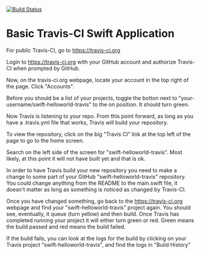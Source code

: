[![Build Status](https://travis-ci.org/matthewtalma/swift-helloworld-travis.svg?branch=master)](https://travis-ci.org/matthewtalma/swift-helloworld-travis)

# Basic Travis-CI Swift Application

For public Travis-CI, go to https://travis-ci.org

Login to https://travis-ci.org with your GitHub account and authorize Travis-CI when prompted by GitHub.

Now, on the travis-ci.org webpage, locate your account in the top right of the page. Click "Accounts".

Before you should be a list of your projects, toggle the botton next to "your-username/swift-helloworld-travis" to the on position. It should turn green.

Now Travis is listening to your repo. From this point forward, as long as you have a .travis.yml file that works, Travis will build your repository. 

To view the repository, click on the big "Travis CI" link at the top left of the page to go to the home screen.

Search on the left side of the screen for "swift-helloworld-travis". Most likely, at this point it will not have built yet and that is ok.

In order to have Travis build your new repository you need to make a change to some part of your GitHub "swift-helloworld-travis" repository. You could change anything from the README to the main.swift file, it doesn't matter as long as something is noticed as changed by Travis-CI.

Once you have changed something, go back to the https://travis-ci.org webpage and find your "swift-helloworld-travis" project again. You should see, eventually, it queue (turn yellow) and then build. Once Travis has completed running your project it will either turn green or red. Green means the build passed and red means the build failed. 

If the build fails, you can look at the logs for the build by clicking on your Travis project "swift-helloworld-travis", and find the logs in "Build History"
